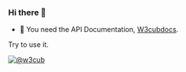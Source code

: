 ### Hi there 👋


- 🌱 You need the API Documentation, [W3cubdocs](https://docs.w3cub.com/).

 Try to use it.



[![@w3cub](https://avatars.githubusercontent.com/u/24860109)](https://docs.w3cub.com/)




<!--
**icai/icai** is a ✨ _special_ ✨ repository because its `README.md` (this file) appears on your GitHub profile.

Here are some ideas to get you started:

- 🔭 I’m currently working on ...
- 🌱 I’m currently learning ...
- 👯 I’m looking to collaborate on ...
- 🤔 I’m looking for help with ...
- 💬 Ask me about ...
- 📫 How to reach me: ...
- 😄 Pronouns: ...
- ⚡ Fun fact: ...
-->
